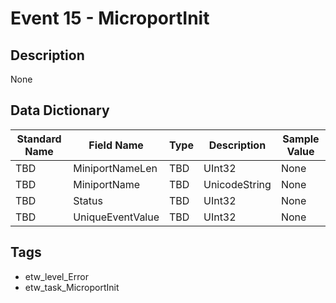# Event 15 - MicroportInit

## Description
None

## Data Dictionary
|Standard Name|Field Name|Type|Description|Sample Value|
|---|---|---|---|---|
|TBD|MiniportNameLen|TBD|UInt32|None|None|
|TBD|MiniportName|TBD|UnicodeString|None|None|
|TBD|Status|TBD|UInt32|None|None|
|TBD|UniqueEventValue|TBD|UInt32|None|None|

## Tags
* etw_level_Error
* etw_task_MicroportInit